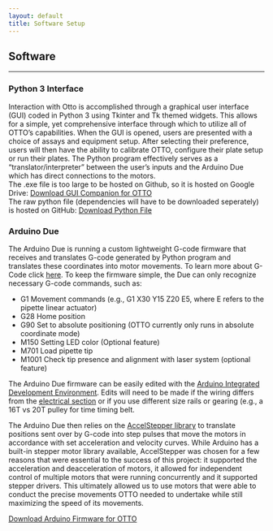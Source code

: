 ```yaml
---
layout: default
title: Software Setup
---
```

## <i class="fad fa-code"></i> Software
---

### <i class="fab fa-python"></i> Python 3 Interface 
Interaction with Otto is accomplished through a graphical user interface (GUI) coded in Python 3 using Tkinter and Tk themed widgets. This allows for a simple, yet comprehensive interface through which to utilize all of OTTO’s capabilities. When the GUI is opened, users are presented with a choice of assays and equipment setup. After selecting their preference, users will then have the ability to calibrate OTTO, configure their plate setup or run their plates. The Python program effectively serves as a “translator/interpreter” between the user’s inputs and the Arduino Due which has direct connections to the motors. 
<br>
The .exe file is too large to be hosted on Github, so it is hosted on Google Drive:
<i class="fas fa-download"></i> [Download GUI Companion for OTTO](https://drive.google.com/file/d/1X9L4cbaSNF35hstXgOUNgLfSsWjkUKPp/view?usp=sharing)
<br>
The raw python file (dependencies will have to be downloaded seperately) is hosted on GitHub:
<i class="fas fa-download"></i> [Download Python File](https://github.com/DrD-Flo/OTTO/upload/master/assets/download/Python-Files)




### <i class="fas fa-microchip"></i> Arduino Due
The Arduino Due is running a custom lightweight G-code firmware that receives and translates G-code generated by Python program and translates these coordinates into motor movements. To learn more about G-Code click [here](https://reprap.org/wiki/G-code). To keep the firmware simple, the Due can only recognize necessary G-code commands, such as:
- G1 Movement commands (e.g., G1 X30 Y15 Z20 E5, where E refers to the pipette linear actuator)
- G28 Home position
- G90 Set to absolute positioning (OTTO currently only runs in absolute coordinate mode)
- M150 Setting LED color (Optional feature)
- M701 Load pipette tip
- M1001 Check tip presence and alignment with laser system (optional feature)

The Arduino Due firmware can be easily edited with the [Arduino Integrated Development Environment](https://www.arduino.cc/en/main/software). Edits will need to be made if the wiring differs from the [electrical section](https://openliquidhandler.com/electrical/) or if you use different size rails or gearing (e.g., a 16T vs 20T pulley for time timing belt. 

The Arduino Due then relies on the [AccelStepper library](https://www.airspayce.com/mikem/arduino/AccelStepper/classAccelStepper.html) to translate positions sent over by G-code into step pulses that move the motors in accordance with set acceleration and velocity curves. While Arduino has a built-in stepper motor library available, AccelStepper was chosen for a few reasons that were essential to the success of this project: it supported the acceleration and deacceleration of motors, it allowed for independent control of multiple motors that were running concurrently and it supported stepper drivers.  This ultimately allowed us to use motors that were able to conduct the precise movements OTTO needed to undertake while still maximizing the speed of its movements. 

<i class="fas fa-download"></i> [Download Arduino Firmware for OTTO](https://github.com/DrD-Flo/OTTO/blob/master/assets/download/G-code-Interpreter-OTTO-Arduino-Firmware.ino)

